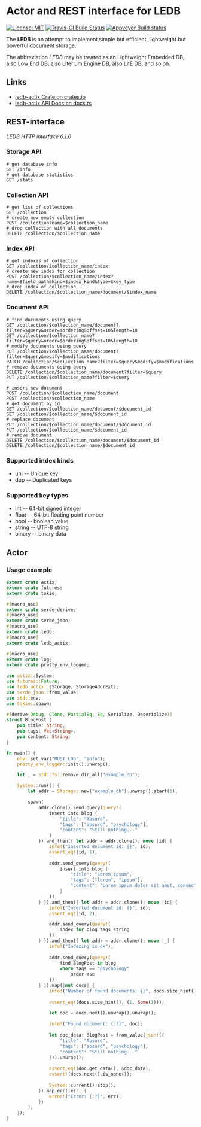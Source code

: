 # Actor and REST interface for LEDB

[![License: MIT](https://img.shields.io/badge/License-MIT-brightgreen.svg)](https://opensource.org/licenses/MIT)
[![Travis-CI Build Status](https://travis-ci.org/katyo/ledb.svg?branch=master)](https://travis-ci.org/katyo/ledb)
[![Appveyor Build status](https://ci.appveyor.com/api/projects/status/1wrmhivii22emfxg)](https://ci.appveyor.com/project/katyo/ledb)

The **LEDB** is an attempt to implement simple but efficient, lightweight but powerful document storage.

The abbreviation *LEDB* may be treated as an Lightweight Embedded DB, also Low End DB, also Literium Engine DB, also LitE DB, and so on.

## Links

* [ledb-actix Crate on crates.io](https://crates.io/crates/ledb-actix)
* [ledb-actix API Docs on docs.rs](https://docs.rs/ledb-actix)

## REST-interface

*LEDB HTTP interface 0.1.0*

### Storage API

    # get database info
    GET /info
    # get database statistics
    GET /stats

### Collection API

    # get list of collections
    GET /collection
    # create new empty collection
    POST /collection?name=$collection_name
    # drop collection with all documents
    DELETE /collection/$collection_name

### Index API

    # get indexes of collection
    GET /collection/$collection_name/index
    # create new index for collection
    POST /collection/$collection_name/index?name=$field_path&kind=$index_kind&type=$key_type
    # drop index of collection
    DELETE /collection/$collection_name/document/$index_name

### Document API

    # find documents using query
    GET /collection/$collection_name/document?filter=$query&order=$ordering&offset=10&length=10
    GET /collection/$collection_name?filter=$query&order=$ordering&offset=10&length=10
    # modify documents using query
    PUT /collection/$collection_name/document?filter=$query&modify=$modifications
    PATCH /collection/$collection_name?filter=$query&modify=$modifications
    # remove documents using query
    DELETE /collection/$collection_name/document?filter=$query
    PUT /collection/$collection_name?filter=$query

    # insert new document
    POST /collection/$collection_name/document
    POST /collection/$collection_name
    # get document by id
    GET /collection/$collection_name/document/$document_id
    GET /collection/$collection_name/$document_id
    # replace document
    PUT /collection/$collection_name/document/$document_id
    PUT /collection/$collection_name/$document_id
    # remove document
    DELETE /collection/$collection_name/document/$document_id
    DELETE /collection/$collection_name/$document_id

### Supported index kinds

* uni -- Unique key
* dup -- Duplicated keys

### Supported key types

* int    -- 64-bit signed integer
* float  -- 64-bit floating point number
* bool   -- boolean value
* string -- UTF-8 string
* binary -- binary data

## Actor

### Usage example

```rust
extern crate actix;
extern crate futures;
extern crate tokio;

#[macro_use]
extern crate serde_derive;
#[macro_use]
extern crate serde_json;
#[macro_use]
extern crate ledb;
#[macro_use]
extern crate ledb_actix;

#[macro_use]
extern crate log;
extern crate pretty_env_logger;

use actix::System;
use futures::Future;
use ledb_actix::{Storage, StorageAddrExt};
use serde_json::from_value;
use std::env;
use tokio::spawn;

#[derive(Debug, Clone, PartialEq, Eq, Serialize, Deserialize)]
struct BlogPost {
    pub title: String,
    pub tags: Vec<String>,
    pub content: String,
}

fn main() {
    env::set_var("RUST_LOG", "info");
    pretty_env_logger::init().unwrap();

    let _ = std::fs::remove_dir_all("example_db");

    System::run(|| {
        let addr = Storage::new("example_db").unwrap().start(1);

        spawn(
            addr.clone().send_query(query!(
                insert into blog {
                    "title": "Absurd",
                    "tags": ["absurd", "psychology"],
                    "content": "Still nothing..."
                }
            )).and_then({ let addr = addr.clone(); move |id| {
                info!("Inserted document id: {}", id);
                assert_eq!(id, 1);
                
                addr.send_query(query!(
                    insert into blog {
                        "title": "Lorem ipsum",
                        "tags": ["lorem", "ipsum"],
                        "content": "Lorem ipsum dolor sit amet, consectetur adipiscing elit, sed do eiusmod tempor incididunt ut labore et dolore magna aliqua. Ut enim ad minim veniam, quis nostrud exercitation ullamco laboris nisi ut aliquip ex ea commodo consequat. Duis aute irure dolor in reprehenderit in voluptate velit esse cillum dolore eu fugiat nulla pariatur. Excepteur sint occaecat cupidatat non proident, sunt in culpa qui officia deserunt mollit anim id est laborum."
                    }
                ))
            } }).and_then({ let addr = addr.clone(); move |id| {
                info!("Inserted document id: {}", id);
                assert_eq!(id, 2);

                addr.send_query(query!(
                    index for blog tags string
                ))
            } }).and_then({ let addr = addr.clone(); move |_| {
                info!("Indexing is ok");
                
                addr.send_query(query!(
                    find BlogPost in blog
                    where tags == "psychology"
                        order asc
                ))
            } }).map(|mut docs| {
                info!("Number of found documents: {}", docs.size_hint().0);
                
                assert_eq!(docs.size_hint(), (1, Some(1)));
                
                let doc = docs.next().unwrap().unwrap();

                info!("Found document: {:?}", doc);
                
                let doc_data: BlogPost = from_value(json!({
                    "title": "Absurd",
                    "tags": ["absurd", "psychology"],
                    "content": "Still nothing..."
                })).unwrap();
                
                assert_eq!(doc.get_data(), &doc_data);
                assert!(docs.next().is_none());
                
                System::current().stop();
            }).map_err(|err| {
                error!("Error: {:?}", err);
            })
        );
    });
}
```
